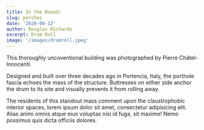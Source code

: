 ```yaml
---
title: In the Round!
slug: perches
date: '2020-08-12'
author: Douglas Richards
excerpt: Drum Roll
image: '/images/drumroll.jpeg'
---
```


This thoroughly uncoventional building was photographed by Pierre Châtel-Innocenti.

Designed and built over three decades ago in Portencia, Italy, the porthole fascia echoes the mass of the structure. Buttresses on either side anchor the drum to its site and visually prevents it from rolling away.

The residents of this standout mass comment upon the claustrophobic interior spaces, lorem ipsum dolor sit amet, consectetur adipisicing elit. Alias animi omnis atque eius voluptas nisi id fuga, sit maxime! Nemo possimus quis dicta officiis dolores.
